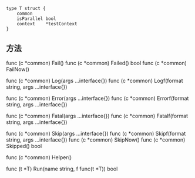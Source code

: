 ```
type T struct {
	common
	isParallel bool
	context    *testContext
}
```

## 方法

func (c *common) Fail()
func (c *common) Failed() bool 
func (c *common) FailNow()

func (c *common) Log(args ...interface{})
func (c *common) Logf(format string, args ...interface{})

func (c *common) Error(args ...interface{})
func (c *common) Errorf(format string, args ...interface{})

func (c *common) Fatal(args ...interface{})
func (c *common) Fatalf(format string, args ...interface{})

func (c *common) Skip(args ...interface{})
func (c *common) Skipf(format string, args ...interface{})
func (c *common) SkipNow()
func (c *common) Skipped() bool

func (c *common) Helper()

func (t *T) Run(name string, f func(t *T)) bool
